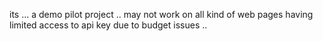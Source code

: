 its ... a demo pilot project ..
may not work on all kind of web pages
having limited access to api key due to budget issues ..
